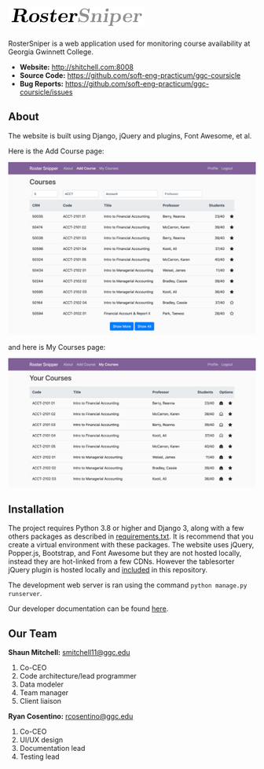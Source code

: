 # <img src="roster_sniper/media/readme/logo.png" height="40">

RosterSniper is a web application used for monitoring course availability at Georgia Gwinnett College.

- **Website:** http://shitchell.com:8008
- **Source Code:** https://github.com/soft-eng-practicum/ggc-coursicle
- **Bug Reports:** https://github.com/soft-eng-practicum/ggc-coursicle/issues

## About

The website is built using Django, jQuery and plugins, Font Awesome, et al.

Here is the Add Course page:

<img src="roster_sniper/media/readme/add-course.png" width="600">

and here is My Courses page:

<img src="roster_sniper/media/readme/my-courses.png" width="600">

## Installation

The project requires Python 3.8 or higher and Django 3, along with a few others packages as described in [requirements.txt](requirements.txt). It is recommend that you create a virtual environment with these packages. The website uses jQuery, Popper.js, Bootstrap, and Font Awesome but they are not hosted locally, instead they are hot-linked from a few CDNs. However the tablesorter jQuery plugin is hosted locally and [included](roster_sniper/core/static/tablesorter) in this repository.

The development web server is ran using the command `python manage.py runserver`.

Our developer documentation can be found [here](roster_sniper/notes).

## Our Team

**Shaun Mitchell:** smitchell11@ggc.edu
1. Co-CEO
2. Code architecture/lead programmer
3. Data modeler
4. Team manager
5. Client liaison

**Ryan Cosentino:** rcosentino@ggc.edu
1. Co-CEO
2. UI/UX design
3. Documentation lead
4. Testing lead
